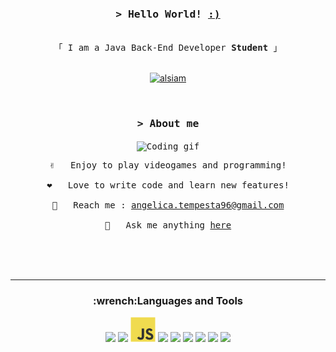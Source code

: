 <!-- Intro  -->
<h3 align="center">
        <samp>&gt; Hello World! 
                <b><a target="_blank" href="https://alsiam.com">:)</a></b>
        </samp>
</h3>
<p align="center"> 
  <samp>
 <br>
    「 I am a Java Back-End Developer <b>Student</b> 」
    <br>
    <br>
  </samp>
</p>

<p align="center">
 
 <a href="https://www.linkedin.com/in/angelica-tempesta-2572541a1/" target="_blank">
  <img src="https://img.shields.io/badge/LinkedIn-0077B5?style=for-the-badge&logo=linkedin&logoColor=white" alt="alsiam"/>
 </a>
 
</p>
<br />

<!-- About Section -->
 
<h3 align="center"><samp>&gt; About me</samp></h3>
  <p><div align="center">
  <samp>
 <img align="center" width="250" src="/assets/programmer.gif" alt="Coding gif" />
  
 ✌️  &emsp; Enjoy to play videogames and programming! <br/><br/>
 ❤️ &emsp; Love to write code and learn new features! <br/><br/>
 📧 &emsp; Reach me : angelica.tempesta96@gmail.com<br/><br/>
 💬 &emsp; Ask me anything [here](https://github.com/angelicatempesta/angelicatempesta/pulls)
  </samp>
</div>
</p>
<br/>
<br/>
<br/>
<hr>

<div align="center">
<h3>:wrench:Languages and Tools</h3>
<code><img height="40" src="https://www.vectorlogo.zone/logos/java/java-icon.svg"></code>
<code><img height="40" src="https://upload.wikimedia.org/wikipedia/commons/3/3f/Git_icon.svg"></code>
<code><img height="40" src="https://raw.githubusercontent.com/devicons/devicon/master/icons/javascript/javascript-original.svg"></code>
<code><img height="40" src="https://upload.wikimedia.org/wikipedia/commons/9/9a/Visual_Studio_Code_1.35_icon.svg"></code>
<code><img height="40" src="https://www.vectorlogo.zone/logos/nodejs/nodejs-icon.svg"></code>
<code><img height="40" src="https://upload.wikimedia.org/wikipedia/commons/3/38/HTML5_Badge.svg"></code>
<code><img height="40" src="https://cdn-icons-png.flaticon.com/512/5968/5968313.png"></code>
<code><img height="40" src="https://upload.wikimedia.org/wikipedia/commons/9/9c/IntelliJ_IDEA_Icon.svg"></code>
<code><img height="40" src="https://dbeaver.com/img/dbeaver-head.png"></code>
  
</div>
<br/>

